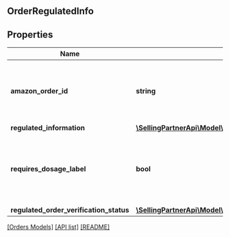 ## OrderRegulatedInfo

## Properties

Name | Type | Description | Notes
------------ | ------------- | ------------- | -------------
**amazon_order_id** | **string** | An Amazon-defined order identifier, in 3-7-7 format. |
**regulated_information** | [**\SellingPartnerApi\Model\Orders\RegulatedInformation**](RegulatedInformation.md) |  |
**requires_dosage_label** | **bool** | Whether the order requires attaching a dosage information label when shipped. |
**regulated_order_verification_status** | [**\SellingPartnerApi\Model\Orders\RegulatedOrderVerificationStatus**](RegulatedOrderVerificationStatus.md) |  |

[[Orders Models]](../) [[API list]](../../Api) [[README]](../../../README.md)

